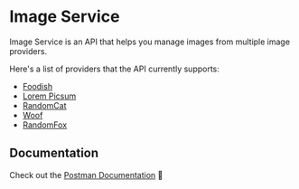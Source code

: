 # Image Service

Image Service is an API that helps you manage images from multiple image providers.

Here's a list of providers that the API currently supports:

- [Foodish](https://github.com/surhud004/Foodish)
- [Lorem Picsum](https://picsum.photos/)
- [RandomCat](https://github.com/surhud004/Foodish)
- [Woof](https://random.dog/woof.json)
- [RandomFox](https://randomfox.ca/floof/)

## Documentation

Check out the [Postman Documentation](https://documenter.getpostman.com/view/11863559/UVJeFbfs) 🚀

